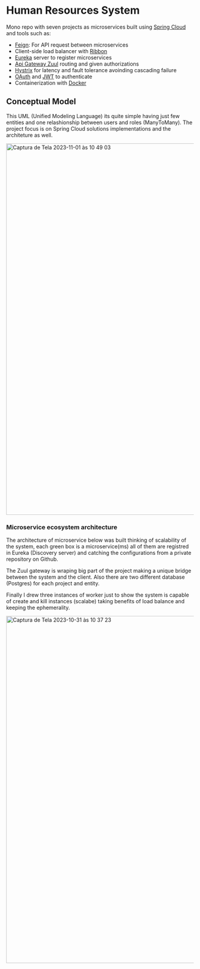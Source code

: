 # Human Resources System

Mono repo with seven projects as microservices built using [Spring Cloud](https://spring.io/projects/spring-cloud) and tools such as:
- [Feign](https://spring.io/projects/spring-cloud-openfeign): For API request between microservices
- Client-side load balancer with [Ribbon](https://cloud.spring.io/spring-cloud-netflix/multi/multi_spring-cloud-ribbon.html)
- [Eureka](https://cloud.spring.io/spring-cloud-netflix/reference/html/) server to register microservices
- [Api Gateway Zuul](https://github.com/Netflix/zuul) routing and given authorizations
- [Hystrix](https://github.com/Netflix/Hystrix) for latency and fault tolerance avoinding cascading failure
- [OAuth](https://oauth.net/2/) and [JWT](https://jwt.io) to authenticate
- Containerization with [Docker](https://www.docker.com)


## Conceptual Model 
This UML (Unified Modeling Language) its quite simple having just few entities and one relashionship between users and roles (ManyToMany). The project focus is on Spring Cloud solutions implementations and the architeture as well.

<img><img width="996" alt="Captura de Tela 2023-11-01 às 10 49 03" src="https://github.com/LeonardodCastro/hr-microservices/assets/134518796/a8886cc8-ffe6-4c25-b179-efa20babc5f8">




### Microservice ecosystem architecture

The architecture of microservice below was built thinking of scalability of the system, each green box is a microservice(ms) all of them are registred in Eureka (Discovery server) and catching the configurations from a private repository on Github.

The Zuul gateway is wraping big part of the project making a unique bridge between the system and the client. Also there are two different database (Postgres) for each project and entity.

Finally I drew three instances of worker just to show the system is capable of create and kill instances (scalabe) taking benefits of load balance and keeping the ephemerality.

<img><img width="931" alt="Captura de Tela 2023-10-31 às 10 37 23" src="https://github.com/LeonardodCastro/hr-microservices/assets/134518796/b07ca782-2188-4c5a-a5d5-6a5238526af1">

